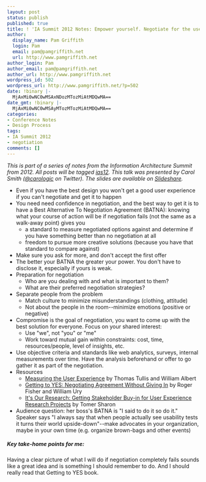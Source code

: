 ```yaml
---
layout: post
status: publish
published: true
title: ! 'IA Summit 2012 Notes: Empower yourself. Negotiate for the user.'
author:
  display_name: Pam Griffith
  login: Pam
  email: pam@pamgriffith.net
  url: http://www.pamgriffith.net
author_login: Pam
author_email: pam@pamgriffith.net
author_url: http://www.pamgriffith.net
wordpress_id: 502
wordpress_url: http://www.pamgriffith.net/?p=502
date: !binary |-
  MjAxMi0wNC0wMSAxNDozMTozMiAtMDQwMA==
date_gmt: !binary |-
  MjAxMi0wNC0wMSAyMTozMTozMiAtMDQwMA==
categories:
- Conference Notes
- Design Process
tags:
- IA Summit 2012
- negotiation
comments: []
---
```

<p><em>This is part of a series of notes from the Information Architecture Summit from 2012. All posts will be tagged <a href="http://www.pamgriffith.net/blog/tag/ias12">ias12</a>. This talk was presented by Carol Smith (<a href="https://twitter.com/#!/carologic">@carologic</a> on Twitter). The slides are available on <a href="http://www.slideshare.net/carologic/empower-yourself-negotiate-for-the-user">Slideshare</a>.</em></p>
<ul>
<li>Even if you have the best design you won't get a good user experience if you can't negotiate and get it to happen</li>
<li>You need need confidence in negotiation, and the best way to get it is to have a Best Alternative To Negotiation Agreement (BATNA): knowing what your course of action will be if negotiation fails (not the same as a walk-away point) gives you
<ul>
<li>a standard to measure negotiated options against and determine if you have something better than no negotiation at all</li>
<li>freedom to pursue more creative solutions (because you have that standard to compare against)</li>
</ul>
</li>
<li>Make sure you ask for more, and don't accept the first offer</li>
<li>The better your BATNA the greater your power. You don't have to disclose it, especially if yours is weak.</li>
<li>Preparation for negotiation
<ul>
<li>Who are you dealing with and what is important to them?</li>
<li>What are their preferred negotiation strategies?</li>
</ul>
</li>
<li>Separate people from the problem
<ul>
<li>Match culture to minimize misunderstandings (clothing, attitude)</li>
<li>Not about the people in the room--minimize emotions (positive or negative)</li>
</ul>
</li>
<li>Compromise is the goal of negotiation, you want to come up with the best solution for everyone. Focus on your shared interest:
<ul>
<li>Use "we", not "you" or "me"</li>
<li>Work toward mutual gain within constraints: cost, time, resources/people, level of insights, etc.</li>
</ul>
</li>
<li>Use objective criteria and standards like web analytics, surveys, internal measurements over time. Have the analysis beforehand or offer to go gather it as part of the negotiation.</li>
<li>Resources
<ul>
<li><a href="http://www.amazon.com/Measuring-User-Experience-Interactive-Technologies/dp/0123735580">Measuring the User Experience</a> by Thomas Tullis and William Albert</li>
<li><a href="http://www.amazon.com/Getting-Yes-Negotiating-Agreement-Without/dp/0140157352">Getting to YES: Negotiating Agreement Without Giving In</a> by Roger Fisher and William Ury</li>
<li><a href="http://www.amazon.com/Its-Our-Research-Stakeholder-Buy/dp/0123851300">It's Our Research: Getting Stakeholder Buy-in for User Experience Research Projects</a> by Tomer Sharon</li>
</ul>
</li>
<li>Audience question: her boss's BATNA is "I said to do it so do it." Speaker says "I always say that when people actually see usability tests it turns their world upside-down"--make advocates in your organization, maybe in your own time (e.g. organize brown-bags and other events)</li>
</ul>
<h5>Key take-home points for me:</h5>
<p>Having a clear picture of what I will do if negotiation completely fails sounds like a great idea and is something I should remember to do. And I should really read that Getting to YES book.</p>
